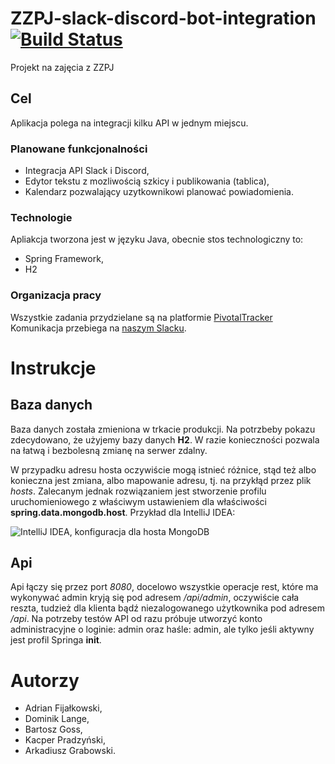 # ZZPJ-slack-discord-bot-integration [![Build Status](https://travis-ci.org/adinef/ZZPJ-bot-site.svg?branch=master)](https://travis-ci.org/adinef/ZZPJ-bot-site)
Projekt na zajęcia z ZZPJ
## Cel
Aplikacja polega na integracji kilku API w jednym miejscu.
### Planowane funkcjonalności
- Integracja API Slack i Discord,
- Edytor tekstu z mozliwością szkicy i publikowania (tablica),
- Kalendarz pozwalający uzytkownikowi planować powiadomienia.

### Technologie
Apliakcja tworzona jest w języku Java, obecnie stos technologiczny to:
- Spring Framework,
- H2

### Organizacja pracy
Wszystkie zadania przydzielane są na platformie [PivotalTracker](https://www.pivotaltracker.com/projects/2336446/)
Komunikacja przebiega na [naszym Slacku](http://zzpj-2019.slack.com).

# Instrukcje
## Baza danych
Baza danych została zmieniona w trkacie produkcji. Na potrzbeby pokazu zdecydowano, że użyjemy bazy danych **H2**. W razie konieczności pozwala na łatwą i bezbolesną zmianę na serwer zdalny.

W przypadku adresu hosta oczywiście mogą istnieć różnice, stąd też albo konieczna jest zmiana,
albo mapowanie adresu, tj. na przykłąd przez plik *hosts*.
Zalecanym jednak rozwiązaniem jest stworzenie profilu uruchomieniowego z 
właściwym ustawieniem dla właściwości **spring.data.mongodb.host**.
Przykład dla IntelliJ IDEA:

![IntelliJ IDEA, konfiguracja dla hosta MongoDB](https://user-images.githubusercontent.com/19805658/57193864-258b7f80-6f40-11e9-9cfd-e74c29ed5e4a.png "IntelliJ IDEA, konfiguracja dla hosta MongoDB")
## Api
Api łączy się przez port *8080*, docelowo wszystkie operacje rest, które ma wykonywać admin kryją się pod adresem */api/admin*, oczywiście cała reszta, tudzież dla klienta bądź niezalogowanego użytkownika pod adresem */api*.
Na potrzeby testów API od razu próbuje utworzyć konto administracyjne o loginie: admin oraz haśle: admin, ale tylko jeśli aktywny jest profil Springa **init**.
# Autorzy
- Adrian Fijałkowski,
- Dominik Lange, 
- Bartosz Goss,
- Kacper Pradzyński,
- Arkadiusz Grabowski.
